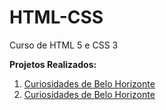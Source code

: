 # HTML-CSS
 Curso de HTML 5 e CSS 3

 <strong>Projetos Realizados: </strong>

<ol>
<li><a href="https://diegomarques20.github.io/HTML-CSS/Exercicios/Projetos%20Feitos/">  Curiosidades de Belo Horizonte</a></li>
<li><a href="https://diegomarques20.github.io/HTML-CSS/Exercicios/Projetos%20Feitos/">  Curiosidades de Belo Horizonte</a></li>

</ol>

